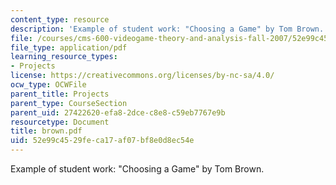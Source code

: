 ```yaml
---
content_type: resource
description: 'Example of student work: "Choosing a Game" by Tom Brown.'
file: /courses/cms-600-videogame-theory-and-analysis-fall-2007/52e99c4529feca17af07bf8e0d8ec54e_brown.pdf
file_type: application/pdf
learning_resource_types:
- Projects
license: https://creativecommons.org/licenses/by-nc-sa/4.0/
ocw_type: OCWFile
parent_title: Projects
parent_type: CourseSection
parent_uid: 27422620-efa8-2dce-c8e8-c59eb7767e9b
resourcetype: Document
title: brown.pdf
uid: 52e99c45-29fe-ca17-af07-bf8e0d8ec54e
---
```

Example of student work: "Choosing a Game" by Tom Brown.
